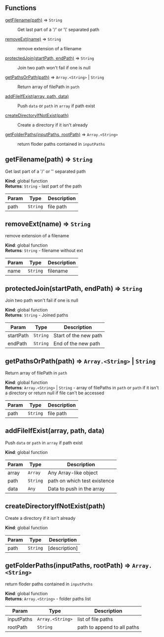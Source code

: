 ## Functions

<dl>
<dt><a href="#getFilename">getFilename(path)</a> ⇒ <code>String</code></dt>
<dd><p>Get last part of a &#39;/&#39; or &#39;\&#39; separated path</p>
</dd>
<dt><a href="#removeExt">removeExt(name)</a> ⇒ <code>String</code></dt>
<dd><p>remove extension of a filename</p>
</dd>
<dt><a href="#protectedJoin">protectedJoin(startPath, endPath)</a> ⇒ <code>String</code></dt>
<dd><p>Join two path won&#39;t fail if one is null</p>
</dd>
<dt><a href="#getPathsOrPath">getPathsOrPath(path)</a> ⇒ <code>Array.&lt;String&gt;</code> | <code>String</code></dt>
<dd><p>Return array of filePath in <code>path</code></p>
</dd>
<dt><a href="#addFileIfExist">addFileIfExist(array, path, data)</a></dt>
<dd><p>Push <code>data</code> or <code>path</code> in <code>array</code> if path exist</p>
</dd>
<dt><a href="#createDirectoryIfNotExist">createDirectoryIfNotExist(path)</a></dt>
<dd><p>Create a directory if it isn&#39;t already</p>
</dd>
<dt><a href="#getFolderPaths">getFolderPaths(inputPaths, rootPath)</a> ⇒ <code>Array.&lt;String&gt;</code></dt>
<dd><p>return floder paths contained in <code>inputPaths</code></p>
</dd>
</dl>

<a name="getFilename"></a>

## getFilename(path) ⇒ <code>String</code>
Get last part of a '/' or '\' separated path

**Kind**: global function  
**Returns**: <code>String</code> - last part of the path  

| Param | Type | Description |
| --- | --- | --- |
| path | <code>String</code> | file path |

<a name="removeExt"></a>

## removeExt(name) ⇒ <code>String</code>
remove extension of a filename

**Kind**: global function  
**Returns**: <code>String</code> - filename without ext  

| Param | Type | Description |
| --- | --- | --- |
| name | <code>String</code> | filename |

<a name="protectedJoin"></a>

## protectedJoin(startPath, endPath) ⇒ <code>String</code>
Join two path won't fail if one is null

**Kind**: global function  
**Returns**: <code>String</code> - Joined paths  

| Param | Type | Description |
| --- | --- | --- |
| startPath | <code>String</code> | Start of the new path |
| endPath | <code>String</code> | End of the new path |

<a name="getPathsOrPath"></a>

## getPathsOrPath(path) ⇒ <code>Array.&lt;String&gt;</code> \| <code>String</code>
Return array of filePath in `path`

**Kind**: global function  
**Returns**: <code>Array.&lt;String&gt;</code> \| <code>String</code> - array of filePaths in `path` or `path` if it isn't a directory or
                               return null if file can't be accessed  

| Param | Type | Description |
| --- | --- | --- |
| path | <code>String</code> | file path |

<a name="addFileIfExist"></a>

## addFileIfExist(array, path, data)
Push `data` or `path` in `array` if path exist

**Kind**: global function  

| Param | Type | Description |
| --- | --- | --- |
| array | <code>Array</code> | Any Array-like object |
| path | <code>String</code> | path on which test existence |
| data | <code>Any</code> | Data to push in the array |

<a name="createDirectoryIfNotExist"></a>

## createDirectoryIfNotExist(path)
Create a directory if it isn't already

**Kind**: global function  

| Param | Type | Description |
| --- | --- | --- |
| path | <code>String</code> | [description] |

<a name="getFolderPaths"></a>

## getFolderPaths(inputPaths, rootPath) ⇒ <code>Array.&lt;String&gt;</code>
return floder paths contained in `inputPaths`

**Kind**: global function  
**Returns**: <code>Array.&lt;String&gt;</code> - folder paths list  

| Param | Type | Description |
| --- | --- | --- |
| inputPaths | <code>Array.&lt;String&gt;</code> | list of file paths |
| rootPath | <code>String</code> | path to append to all paths |

